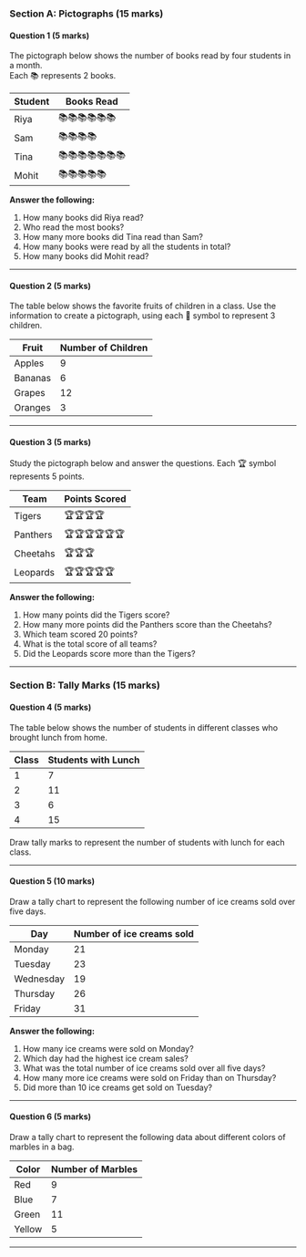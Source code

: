 ### **Section A: Pictographs (15 marks)**

#### Question 1 (5 marks)
The pictograph below shows the number of books read by four students in a month.  
Each 📚 represents 2 books.

| Student | Books Read |
| ------- | ---------- |
| Riya    | 📚📚📚📚📚📚 |
| Sam     | 📚📚📚📚   |
| Tina    | 📚📚📚📚📚📚📚 |
| Mohit   | 📚📚📚📚📚 |

**Answer the following:**
1. How many books did Riya read?
2. Who read the most books?
3. How many more books did Tina read than Sam?
4. How many books were read by all the students in total?
5. How many books did Mohit read?

---

#### Question 2 (5 marks)
The table below shows the favorite fruits of children in a class. Use the information to create a pictograph, using each 🍎 symbol to represent 3 children.

| Fruit   | Number of Children |
| ------- | ------------------ |
| Apples  | 9                 |
| Bananas | 6                 |
| Grapes  | 12                |
| Oranges | 3                 |

---

#### Question 3 (5 marks)
Study the pictograph below and answer the questions. Each 🏆 symbol represents 5 points.

| Team       | Points Scored |
| ---------- | ------------- |
| Tigers     | 🏆🏆🏆🏆 |
| Panthers   | 🏆🏆🏆🏆🏆🏆 |
| Cheetahs   | 🏆🏆🏆 |
| Leopards   | 🏆🏆🏆🏆🏆 |

**Answer the following:**
1. How many points did the Tigers score?
2. How many more points did the Panthers score than the Cheetahs?
3. Which team scored 20 points?
4. What is the total score of all teams?
5. Did the Leopards score more than the Tigers?

---

### **Section B: Tally Marks (15 marks)**

#### Question 4 (5 marks)
The table below shows the number of students in different classes who brought lunch from home.

| Class | Students with Lunch |
| ----- | ------------------- |
| 1     | 7                  |
| 2     | 11                 |
| 3     | 6                  |
| 4     | 15                 |

Draw tally marks to represent the number of students with lunch for each class.

---

#### Question 5 (10 marks)
Draw a tally chart to represent the following number of ice creams sold over five days.

| Day       | Number of ice creams sold |
| --------- | --------------------------|
| Monday    | 21                        |
| Tuesday   | 23                        |
| Wednesday | 19                        |
| Thursday  | 26                        |
| Friday    | 31                        |

**Answer the following:**
1. How many ice creams were sold on Monday?
2. Which day had the highest ice cream sales?
3. What was the total number of ice creams sold over all five days?
4. How many more ice creams were sold on Friday than on Thursday?
5. Did more than 10 ice creams get sold on Tuesday?

---

#### Question 6 (5 marks)
Draw a tally chart to represent the following data about different colors of marbles in a bag.

| Color   | Number of Marbles |
| ------- | ----------------- |
| Red     | 9                |
| Blue    | 7                |
| Green   | 11               |
| Yellow  | 5                |

---
